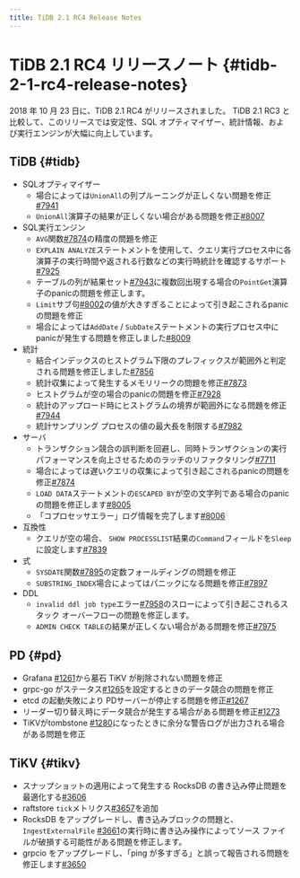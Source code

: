 ```yaml
---
title: TiDB 2.1 RC4 Release Notes
---
```


# TiDB 2.1 RC4 リリースノート {#tidb-2-1-rc4-release-notes}

2018 年 10 月 23 日に、TiDB 2.1 RC4 がリリースされました。 TiDB 2.1 RC3 と比較して、このリリースでは安定性、SQL オプティマイザー、統計情報、および実行エンジンが大幅に向上しています。

## TiDB {#tidb}

-   SQLオプティマイザー
    -   場合によっては`UnionAll`の列プルーニングが正しくない問題を修正[#7941](https://github.com/pingcap/tidb/pull/7941)
    -   `UnionAll`演算子の結果が正しくない場合がある問題を修正[#8007](https://github.com/pingcap/tidb/pull/8007)
-   SQL実行エンジン
    -   `AVG`関数[#7874](https://github.com/pingcap/tidb/pull/7874)の精度の問題を修正
    -   `EXPLAIN ANALYZE`ステートメントを使用して、クエリ実行プロセス中に各演算子の実行時間や返される行数などの実行時統計を確認するサポート[#7925](https://github.com/pingcap/tidb/pull/7925)
    -   テーブルの列が結果セット[#7943](https://github.com/pingcap/tidb/pull/7943)に複数回出現する場合の`PointGet`演算子のpanicの問題を修正します。
    -   `Limit`サブ句[#8002](https://github.com/pingcap/tidb/pull/8002)の値が大きすぎることによって引き起こされるpanicの問題を修正
    -   場合によっては`AddDate` / `SubDate`ステートメントの実行プロセス中にpanicが発生する問題を修正しました[#8009](https://github.com/pingcap/tidb/pull/8009)
-   統計
    -   結合インデックスのヒストグラム下限のプレフィックスが範囲外と判定される問題を修正しました[#7856](https://github.com/pingcap/tidb/pull/7856)
    -   統計収集によって発生するメモリリークの問題を修正[#7873](https://github.com/pingcap/tidb/pull/7873)
    -   ヒストグラムが空の場合のpanicの問題を修正[#7928](https://github.com/pingcap/tidb/pull/7928)
    -   統計のアップロード時にヒストグラムの境界が範囲外になる問題を修正[#7944](https://github.com/pingcap/tidb/pull/7944)
    -   統計サンプリング プロセスの値の最大長を制限する[#7982](https://github.com/pingcap/tidb/pull/7982)
-   サーバ
    -   トランザクション競合の誤判断を回避し、同時トランザクションの実行パフォーマンスを向上させるためのラッチのリファクタリング[#7711](https://github.com/pingcap/tidb/pull/7711)
    -   場合によっては遅いクエリの収集によって引き起こされるpanicの問題を修正[#7874](https://github.com/pingcap/tidb/pull/7847)
    -   `LOAD DATA`ステートメントの`ESCAPED BY`が空の文字列である場合のpanicの問題を修正します[#8005](https://github.com/pingcap/tidb/pull/8005)
    -   「コプロセッサエラー」ログ情報を完了します[#8006](https://github.com/pingcap/tidb/pull/8006)
-   互換性
    -   クエリが空の場合、 `SHOW PROCESSLIST`結果の`Command`フィールドを`Sleep`に設定します[#7839](https://github.com/pingcap/tidb/pull/7839)
-   式
    -   `SYSDATE`関数[#7895](https://github.com/pingcap/tidb/pull/7895)の定数フォールディングの問題を修正
    -   `SUBSTRING_INDEX`場合によってはパニックになる問題を修正[#7897](https://github.com/pingcap/tidb/pull/7897)
-   DDL
    -   `invalid ddl job type`エラー[#7958](https://github.com/pingcap/tidb/pull/7958)のスローによって引き起こされるスタック オーバーフローの問題を修正します。
    -   `ADMIN CHECK TABLE`の結果が正しくない場合がある問題を修正[#7975](https://github.com/pingcap/tidb/pull/7975)

## PD {#pd}

-   Grafana [#1261](https://github.com/pingcap/pd/pull/1261)から墓石 TiKV が削除されない問題を修正
-   grpc-go がステータス[#1265](https://github.com/pingcap/pd/pull/1265)を設定するときのデータ競合の問題を修正
-   etcd の起動失敗により PDサーバーが停止する問題を修正[#1267](https://github.com/pingcap/pd/pull/1267)
-   リーダー切り替え時にデータ競合が発生する場合がある問題を修正[#1273](https://github.com/pingcap/pd/pull/1273)
-   TiKVがtombstone [#1280](https://github.com/pingcap/pd/pull/1273)になったときに余分な警告ログが出力される場合がある問題を修正

## TiKV {#tikv}

-   スナップショットの適用によって発生する RocksDB の書き込み停止問題を最適化する[#3606](https://github.com/tikv/tikv/pull/3606)
-   raftstore `tick`メトリクス[#3657](https://github.com/tikv/tikv/pull/3657)を追加
-   RocksDB をアップグレードし、書き込みブロックの問題と、 `IngestExternalFile` [#3661](https://github.com/tikv/tikv/pull/3661)の実行時に書き込み操作によってソース ファイルが破損する可能性がある問題を修正します。
-   grpcio をアップグレードし、「ping が多すぎる」と誤って報告される問題を修正します[#3650](https://github.com/tikv/tikv/pull/3650)
